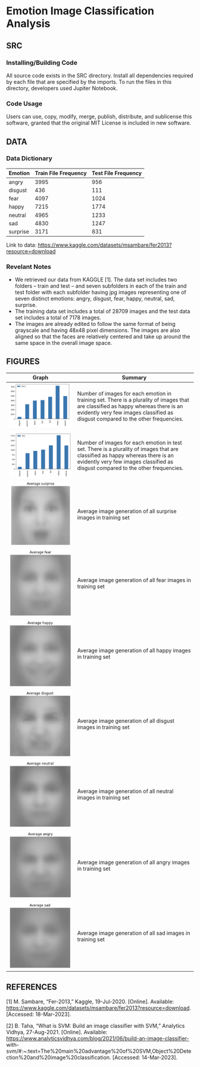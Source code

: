 # Emotion Image Classification Analysis

## SRC

### Installing/Building Code
All source code exists in the SRC directory. Install all dependencies required by each file that are specified by the imports.
To run the files in this directory, developers used Jupiter Notebook.

### Code Usage
Users can use, copy, modify, merge, publish, distribute, and sublicense this software, granted that the original MIT License is included in new software.

## DATA

### Data Dictionary
Emotion  | Train File Frequency  |  Test File Frequency
------------- | ------------- | -------------
 angry | 3995 | 956
 disgust | 436 | 111
 fear |  4097 | 1024
 happy| 7215 | 1774
 neutral | 4965 | 1233
 sad | 4830 | 1247
 surprise | 3171 | 831

Link to data: https://www.kaggle.com/datasets/msambare/fer2013?resource=download 

### Revelant Notes
- We retrieved our data from KAGGLE [1]. The data set includes two folders – train and test – and seven subfolders in each of the train and test folder with each subfolder having jpg images representing one of seven distinct emotions: angry, disgust, fear, happy, neutral, sad, surprise. 
- The training data set includes a total of 28709 images and the test data set includes a total of 7178 images. 
- The images are already edited to follow the same format of being grayscale and having 48x48 pixel dimensions. The images are also aligned so that the faces are relatively centered and take up around the same space in the overall image space.


## FIGURES
Graph | Summary
------------- | -------------
![alt text](https://github.com/nikhil-R-A/dsp2/blob/main/FIGURES/train_counts.png?raw=true) | Number of images for each emotion in training set. There is a plurality of images that are classified as happy whereas there is an evidently very few images classified as disgust compared to the other frequencies.
![alt text](https://github.com/nikhil-R-A/dsp2/blob/main/FIGURES/test_counts.png?raw=true) | Number of images for each emotion in test set. There is a plurality of images that are classified as happy whereas there is an evidently very few images classified as disgust compared to the other frequencies.
![alt text](https://github.com/nikhil-R-A/dsp2/blob/main/FIGURES/average_surprise.png?raw=true) | Average image generation of all surprise images in training set
![alt text](https://github.com/nikhil-R-A/dsp2/blob/main/FIGURES/average_fear.png?raw=true) | Average image generation of all fear images in training set
![alt text](https://github.com/nikhil-R-A/dsp2/blob/main/FIGURES/average_happy.png?raw=true) | Average image generation of all happy images in training set
![alt text](https://github.com/nikhil-R-A/dsp2/blob/main/FIGURES/average_disgust.png?raw=true) | Average image generation of all disgust images in training set
![alt text](https://github.com/nikhil-R-A/dsp2/blob/main/FIGURES/average_neutral.png?raw=true) | Average image generation of all neutral images in training set
![alt text](https://github.com/nikhil-R-A/dsp2/blob/main/FIGURES/average_angry.png?raw=true) | Average image generation of all angry images in training set
![alt text](https://github.com/nikhil-R-A/dsp2/blob/main/FIGURES/average_sad.png?raw=true) | Average image generation of all sad images in training set






## REFERENCES
[1] 	M. Sambare, “Fer-2013,” Kaggle, 19-Jul-2020. [Online]. Available:				https://www.kaggle.com/datasets/msambare/fer2013?resource=download.			[Accessed: 18-Mar-2023]. 

[2]	B. Taha, “What is SVM: Build an image classifier with SVM,” Analytics Vidhya,		27-Aug-2021. [Online]. Available:									https://www.analyticsvidhya.com/blog/2021/06/build-an-image-classifier-	
with-svm/#:~:text=The%20main%20advantage%20of%20SVM,Object%20Detection%20and%20image%20classification. [Accessed: 14-Mar-2023]. 

